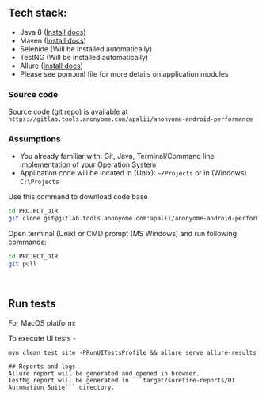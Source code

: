 ## Tech stack:
- Java 8 ([Install docs](https://docs.oracle.com/javase/8/docs/technotes/guides/install/install_overview.html))
- Maven ([Install docs](https://maven.apache.org/install.html))
- Selenide (Will be installed automatically)
- TestNG (Will be installed automatically)
- Allure ([Install docs](https://docs.qameta.io/allure/#_how_to_proceed))
- Please see pom.xml file for more details on application modules

### Source code
Source code (git repo) is available at ```https://gitlab.tools.anonyome.com/apalii/anonyome-android-performance```

### Assumptions
- You already familiar with: Git, Java, Terminal/Command line implementation of your Operation System
- Application code will be located in (Unix): ```~/Projects``` or in (Windows) ```C:\Projects```

Use this command to download code base
```bash
cd PROJECT_DIR
git clone git@gitlab.tools.anonyome.com:apalii/anonyome-android-performance.git
```

Open terminal (Unix) or CMD prompt (MS Windows) and run following commands:
```bash
cd PROJECT_DIR
git pull
```
<br>

## Run tests

For MacOS platform:

To execute UI tests -
```
mvn clean test site -PRunUITestsProfile && allure serve allure-results

## Reports and logs
Allure report will be generated and opened in browser.
TestNg report will be generated in ```target/surefire-reports/UI Automation Suite``` directory.

